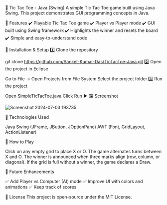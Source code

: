 📝 Tic Tac Toe - Java (Swing)
A simple Tic Tac Toe game built using Java Swing. This project demonstrates GUI programming concepts in Java.

📌 Features
✔️ Playable Tic Tac Toe game
✔️ Player vs Player mode
✔️ GUI built using Swing framework
✔️ Highlights the winner and resets the board
✔️ Simple and easy-to-understand code

🔧 Installation & Setup
1️⃣ Clone the repository

git clone https://github.com/Sanket-Kumar-Das/TicTacToe-Java.git
2️⃣ Open the project in Eclipse

Go to File → Open Projects from File System
Select the project folder
3️⃣ Run the project

Open SimpleTicTacToe.java
Click Run ▶
🖼️ Screenshot

![Screenshot 2024-07-03 193735](https://github.com/user-attachments/assets/47470c2b-9e30-4ce6-aebd-737e8d5c6153)




📜 Technologies Used

Java
Swing (JFrame, JButton, JOptionPane)
AWT (Font, GridLayout, ActionListener)

📌 How to Play

Click on any empty grid to place X or O.
The game alternates turns between X and O.
The winner is announced when three marks align (row, column, or diagonal).
If the grid is full without a winner, the game declares a Draw.

📌 Future Enhancements

✅ Add Player vs Computer (AI) mode
✅ Improve UI with colors and animations
✅ Keep track of scores

📄 License
This project is open-source under the MIT License.

